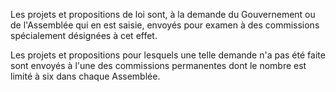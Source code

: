 Les projets et propositions de loi sont, à la demande du Gouvernement ou de l'Assemblée qui en est saisie, envoyés pour examen à des commissions spécialement désignées à cet effet.

Les projets et propositions pour lesquels une telle demande n'a pas été faite sont envoyés à l'une des commissions permanentes dont le nombre est limité à six dans chaque Assemblée.
